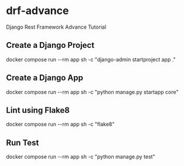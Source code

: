 # drf-advance

Django Rest Framework Advance Tutorial

## Create a Django Project

docker compose run --rm app sh -c "django-admin startproject app ."

## Create a Django App

docker compose run --rm app sh -c "python manage.py startapp core"

## Lint using Flake8

docker compose run --rm app sh -c "flake8"

## Run Test

docker compose run --rm app sh -c "python manage.py test"
